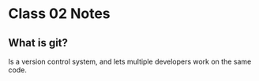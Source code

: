 # Class 02 Notes

## What is git?

Is a version control system, and lets multiple developers work on the same code. 
